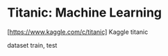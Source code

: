 # Titanic: Machine Learning

[https://www.kaggle.com/c/titanic] Kaggle titanic

dataset train, test



